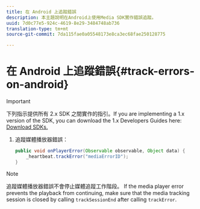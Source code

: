 ```yaml
---
title: 在 Android 上追蹤錯誤
description: 本主題說明在Android上使用Media SDK實作錯誤追蹤。
uuid: 7d0c77e5-924c-4619-8e29-3484748ab736
translation-type: tm+mt
source-git-commit: 7da115fae0a05548173e8ca3ec68fae250128775

---
```



# 在 Android 上追蹤錯誤{#track-errors-on-android}

>[!IMPORTANT]
>
>下列指示提供所有 2.x SDK 之間實作的指引。If you are implementing a 1.x version of the SDK, you can download the 1.x Developers Guides here: [Download SDKs.](/help/sdk-implement/download-sdks.md)

1. 追蹤媒體播放器錯誤：

   ```java
   public void onPlayerError(Observable observable, Object data) {  
       _heartbeat.trackError("mediaErrorID"); 
   }
   ```

>[!NOTE]
>
>追蹤媒體播放器錯誤不會停止媒體追蹤工作階段。 If the media player error prevents the playback from continuing, make sure that the media tracking session is closed by calling `trackSessionEnd` after calling `trackError`.


